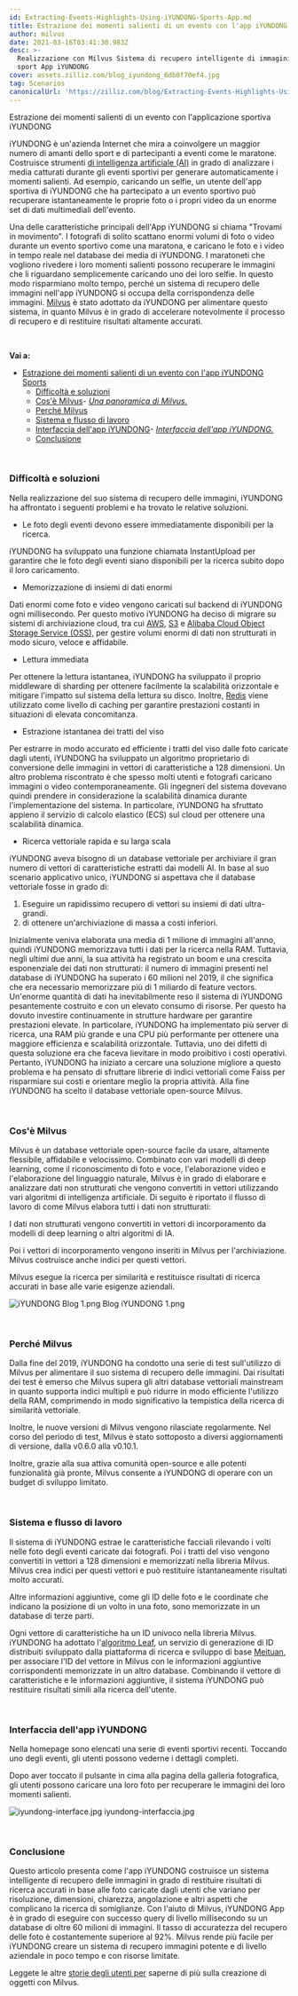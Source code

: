 ```yaml
---
id: Extracting-Events-Highlights-Using-iYUNDONG-Sports-App.md
title: Estrazione dei momenti salienti di un evento con l'app iYUNDONG Sports
author: milvus
date: 2021-03-16T03:41:30.983Z
desc: >-
  Realizzazione con Milvus Sistema di recupero intelligente di immagini per lo
  sport App iYUNDONG
cover: assets.zilliz.com/blog_iyundong_6db0f70ef4.jpg
tag: Scenarios
canonicalUrl: 'https://zilliz.com/blog/Extracting-Events-Highlights-Using-iYUNDONG-Sports-App'
---
```

<custom-h1>Estrazione dei momenti salienti di un evento con l'applicazione sportiva iYUNDONG</custom-h1><p>iYUNDONG è un'azienda Internet che mira a coinvolgere un maggior numero di amanti dello sport e di partecipanti a eventi come le maratone. Costruisce strumenti <a href="https://en.wikipedia.org/wiki/Artificial_intelligence">di intelligenza artificiale (AI)</a> in grado di analizzare i media catturati durante gli eventi sportivi per generare automaticamente i momenti salienti. Ad esempio, caricando un selfie, un utente dell'app sportiva di iYUNDONG che ha partecipato a un evento sportivo può recuperare istantaneamente le proprie foto o i propri video da un enorme set di dati multimediali dell'evento.</p>
<p>Una delle caratteristiche principali dell'App iYUNDONG si chiama "Trovami in movimento".  I fotografi di solito scattano enormi volumi di foto o video durante un evento sportivo come una maratona, e caricano le foto e i video in tempo reale nel database dei media di iYUNDONG. I maratoneti che vogliono rivedere i loro momenti salienti possono recuperare le immagini che li riguardano semplicemente caricando uno dei loro selfie. In questo modo risparmiano molto tempo, perché un sistema di recupero delle immagini nell'app iYUNDONG si occupa della corrispondenza delle immagini. <a href="https://milvus.io/">Milvus</a> è stato adottato da iYUNDONG per alimentare questo sistema, in quanto Milvus è in grado di accelerare notevolmente il processo di recupero e di restituire risultati altamente accurati.</p>
<p><br/></p>
<p><strong>Vai a:</strong></p>
<ul>
<li><a href="#extracting-event-highlights-using-iyundong-sports-app">Estrazione dei momenti salienti di un evento con l'app iYUNDONG Sports</a><ul>
<li><a href="#difficulties-and-solutions">Difficoltà e soluzioni</a></li>
<li><a href="#what-is-milvus">Cos'è Milvus</a>- <a href="#an-overview-of-milvus"><em>Una panoramica di Milvus.</em></a></li>
<li><a href="#why-milvus">Perché Milvus</a></li>
<li><a href="#system-and-workflow">Sistema e flusso di lavoro</a></li>
<li><a href="#iyundong-app-interface">Interfaccia dell'app iYUNDONG</a>- <a href="#iyundong-app-interface-1"><em>Interfaccia dell'app iYUNDONG.</em></a></li>
<li><a href="#conclusion">Conclusione</a></li>
</ul></li>
</ul>
<p><br/></p>
<h3 id="Difficulties-and-solutions" class="common-anchor-header">Difficoltà e soluzioni</h3><p>Nella realizzazione del suo sistema di recupero delle immagini, iYUNDONG ha affrontato i seguenti problemi e ha trovato le relative soluzioni.</p>
<ul>
<li>Le foto degli eventi devono essere immediatamente disponibili per la ricerca.</li>
</ul>
<p>iYUNDONG ha sviluppato una funzione chiamata InstantUpload per garantire che le foto degli eventi siano disponibili per la ricerca subito dopo il loro caricamento.</p>
<ul>
<li>Memorizzazione di insiemi di dati enormi</li>
</ul>
<p>Dati enormi come foto e video vengono caricati sul backend di iYUNDONG ogni millisecondo. Per questo motivo iYUNDONG ha deciso di migrare su sistemi di archiviazione cloud, tra cui <a href="https://aws.amazon.com/">AWS</a>, <a href="https://aws.amazon.com/s3/?nc1=h_ls">S3</a> e <a href="https://www.alibabacloud.com/product/oss">Alibaba Cloud Object Storage Service (OSS),</a> per gestire volumi enormi di dati non strutturati in modo sicuro, veloce e affidabile.</p>
<ul>
<li>Lettura immediata</li>
</ul>
<p>Per ottenere la lettura istantanea, iYUNDONG ha sviluppato il proprio middleware di sharding per ottenere facilmente la scalabilità orizzontale e mitigare l'impatto sul sistema della lettura su disco. Inoltre, <a href="https://redis.io/">Redis</a> viene utilizzato come livello di caching per garantire prestazioni costanti in situazioni di elevata concomitanza.</p>
<ul>
<li>Estrazione istantanea dei tratti del viso</li>
</ul>
<p>Per estrarre in modo accurato ed efficiente i tratti del viso dalle foto caricate dagli utenti, iYUNDONG ha sviluppato un algoritmo proprietario di conversione delle immagini in vettori di caratteristiche a 128 dimensioni. Un altro problema riscontrato è che spesso molti utenti e fotografi caricano immagini o video contemporaneamente. Gli ingegneri del sistema dovevano quindi prendere in considerazione la scalabilità dinamica durante l'implementazione del sistema. In particolare, iYUNDONG ha sfruttato appieno il servizio di calcolo elastico (ECS) sul cloud per ottenere una scalabilità dinamica.</p>
<ul>
<li>Ricerca vettoriale rapida e su larga scala</li>
</ul>
<p>iYUNDONG aveva bisogno di un database vettoriale per archiviare il gran numero di vettori di caratteristiche estratti dai modelli AI. In base al suo scenario applicativo unico, iYUNDONG si aspettava che il database vettoriale fosse in grado di:</p>
<ol>
<li>Eseguire un rapidissimo recupero di vettori su insiemi di dati ultra-grandi.</li>
<li>di ottenere un'archiviazione di massa a costi inferiori.</li>
</ol>
<p>Inizialmente veniva elaborata una media di 1 milione di immagini all'anno, quindi iYUNDONG memorizzava tutti i dati per la ricerca nella RAM. Tuttavia, negli ultimi due anni, la sua attività ha registrato un boom e una crescita esponenziale dei dati non strutturati: il numero di immagini presenti nel database di iYUNDONG ha superato i 60 milioni nel 2019, il che significa che era necessario memorizzare più di 1 miliardo di feature vectors. Un'enorme quantità di dati ha inevitabilmente reso il sistema di iYUNDONG pesantemente costruito e con un elevato consumo di risorse. Per questo ha dovuto investire continuamente in strutture hardware per garantire prestazioni elevate. In particolare, iYUNDONG ha implementato più server di ricerca, una RAM più grande e una CPU più performante per ottenere una maggiore efficienza e scalabilità orizzontale. Tuttavia, uno dei difetti di questa soluzione era che faceva lievitare in modo proibitivo i costi operativi. Pertanto, iYUNDONG ha iniziato a cercare una soluzione migliore a questo problema e ha pensato di sfruttare librerie di indici vettoriali come Faiss per risparmiare sui costi e orientare meglio la propria attività. Alla fine iYUNDONG ha scelto il database vettoriale open-source Milvus.</p>
<p><br/></p>
<h3 id="What-is-Milvus" class="common-anchor-header">Cos'è Milvus</h3><p>Milvus è un database vettoriale open-source facile da usare, altamente flessibile, affidabile e velocissimo. Combinato con vari modelli di deep learning, come il riconoscimento di foto e voce, l'elaborazione video e l'elaborazione del linguaggio naturale, Milvus è in grado di elaborare e analizzare dati non strutturati che vengono convertiti in vettori utilizzando vari algoritmi di intelligenza artificiale. Di seguito è riportato il flusso di lavoro di come Milvus elabora tutti i dati non strutturati:</p>
<p>I dati non strutturati vengono convertiti in vettori di incorporamento da modelli di deep learning o altri algoritmi di IA.</p>
<p>Poi i vettori di incorporamento vengono inseriti in Milvus per l'archiviazione. Milvus costruisce anche indici per questi vettori.</p>
<p>Milvus esegue la ricerca per similarità e restituisce risultati di ricerca accurati in base alle varie esigenze aziendali.</p>
<p>
  
   <span class="img-wrapper"> <img translate="no" src="https://assets.zilliz.com/i_YUNDONG_Blog_1_d8abe065ae.png" alt="iYUNDONG Blog 1.png" class="doc-image" id="iyundong-blog-1.png" />
   </span> <span class="img-wrapper"> <span>Blog iYUNDONG 1.png</span> </span></p>
<p><br/></p>
<h3 id="Why-Milvus" class="common-anchor-header">Perché Milvus</h3><p>Dalla fine del 2019, iYUNDONG ha condotto una serie di test sull'utilizzo di Milvus per alimentare il suo sistema di recupero delle immagini. Dai risultati dei test è emerso che Milvus supera gli altri database vettoriali mainstream in quanto supporta indici multipli e può ridurre in modo efficiente l'utilizzo della RAM, comprimendo in modo significativo la tempistica della ricerca di similarità vettoriale.</p>
<p>Inoltre, le nuove versioni di Milvus vengono rilasciate regolarmente. Nel corso del periodo di test, Milvus è stato sottoposto a diversi aggiornamenti di versione, dalla v0.6.0 alla v0.10.1.</p>
<p>Inoltre, grazie alla sua attiva comunità open-source e alle potenti funzionalità già pronte, Milvus consente a iYUNDONG di operare con un budget di sviluppo limitato.</p>
<p><br/></p>
<h3 id="System-and-Workflow" class="common-anchor-header">Sistema e flusso di lavoro</h3><p>Il sistema di iYUNDONG estrae le caratteristiche facciali rilevando i volti nelle foto degli eventi caricate dai fotografi. Poi i tratti del viso vengono convertiti in vettori a 128 dimensioni e memorizzati nella libreria Milvus. Milvus crea indici per questi vettori e può restituire istantaneamente risultati molto accurati.</p>
<p>Altre informazioni aggiuntive, come gli ID delle foto e le coordinate che indicano la posizione di un volto in una foto, sono memorizzate in un database di terze parti.</p>
<p>Ogni vettore di caratteristiche ha un ID univoco nella libreria Milvus. iYUNDONG ha adottato l'<a href="https://github.com/Meituan-Dianping/Leaf">algoritmo Leaf</a>, un servizio di generazione di ID distribuiti sviluppato dalla piattaforma di ricerca e sviluppo di base <a href="https://about.meituan.com/en">Meituan</a>, per associare l'ID del vettore in Milvus con le informazioni aggiuntive corrispondenti memorizzate in un altro database. Combinando il vettore di caratteristiche e le informazioni aggiuntive, il sistema iYUNDONG può restituire risultati simili alla ricerca dell'utente.</p>
<p><br/></p>
<h3 id="iYUNDONG-App-Interface" class="common-anchor-header">Interfaccia dell'app iYUNDONG</h3><p>Nella homepage sono elencati una serie di eventi sportivi recenti. Toccando uno degli eventi, gli utenti possono vederne i dettagli completi.</p>
<p>Dopo aver toccato il pulsante in cima alla pagina della galleria fotografica, gli utenti possono caricare una loro foto per recuperare le immagini dei loro momenti salienti.</p>
<p>
  
   <span class="img-wrapper"> <img translate="no" src="https://assets.zilliz.com/iyundong_interface_3da684d206.jpg" alt="iyundong-interface.jpg" class="doc-image" id="iyundong-interface.jpg" />
   </span> <span class="img-wrapper"> <span>iyundong-interfaccia.jpg</span> </span></p>
<p><br/></p>
<h3 id="Conclusion" class="common-anchor-header">Conclusione</h3><p>Questo articolo presenta come l'app iYUNDONG costruisce un sistema intelligente di recupero delle immagini in grado di restituire risultati di ricerca accurati in base alle foto caricate dagli utenti che variano per risoluzione, dimensioni, chiarezza, angolazione e altri aspetti che complicano la ricerca di somiglianze. Con l'aiuto di Milvus, iYUNDONG App è in grado di eseguire con successo query di livello millisecondo su un database di oltre 60 milioni di immagini. Il tasso di accuratezza del recupero delle foto è costantemente superiore al 92%. Milvus rende più facile per iYUNDONG creare un sistema di recupero immagini potente e di livello aziendale in poco tempo e con risorse limitate.</p>
<p>Leggete le altre <a href="https://zilliz.com/user-stories">storie degli utenti per</a> saperne di più sulla creazione di oggetti con Milvus.</p>
